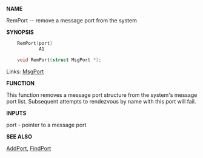 
**NAME**

RemPort -- remove a message port from the system

**SYNOPSIS**

```c
    RemPort(port)
            A1

    void RemPort(struct MsgPort *);

```
Links: [MsgPort](_0099.md) 

**FUNCTION**

This function removes a message port structure from the system's
message port list.  Subsequent attempts to rendezvous by name with
this port will fail.

**INPUTS**

port - pointer to a message port

**SEE ALSO**

[AddPort](AddPort.md), [FindPort](FindPort.md)
